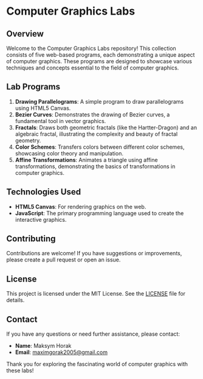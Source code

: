 # Computer Graphics Labs

## Overview

Welcome to the Computer Graphics Labs repository! This collection consists of five web-based programs, each demonstrating a unique aspect of computer graphics. These programs are designed to showcase various techniques and concepts essential to the field of computer graphics.

## Lab Programs

1. **Drawing Parallelograms**: A simple program to draw parallelograms using HTML5 Canvas.
2. **Bezier Curves**: Demonstrates the drawing of Bezier curves, a fundamental tool in vector graphics.
3. **Fractals**: Draws both geometric fractals (like the Hartter-Dragon) and an algebraic fractal, illustrating the complexity and beauty of fractal geometry.
4. **Color Schemes**: Transfers colors between different color schemes, showcasing color theory and manipulation.
5. **Affine Transformations**: Animates a triangle using affine transformations, demonstrating the basics of transformations in computer graphics.

## Technologies Used

- **HTML5 Canvas**: For rendering graphics on the web.
- **JavaScript**: The primary programming language used to create the interactive graphics.

## Contributing

Contributions are welcome! If you have suggestions or improvements, please create a pull request or open an issue.

## License

This project is licensed under the MIT License. See the [LICENSE](LICENSE) file for details.

## Contact

If you have any questions or need further assistance, please contact:

- **Name**: Maksym Horak
- **Email**: maximgorak2005@gmail.com

Thank you for exploring the fascinating world of computer graphics with these labs!
